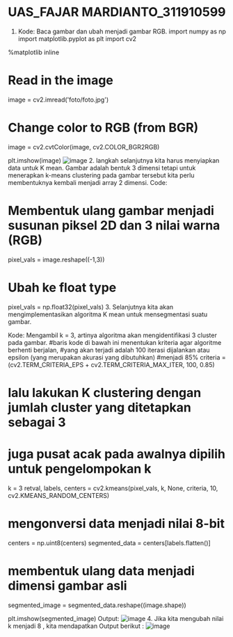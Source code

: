 # UAS_FAJAR MARDIANTO_311910599
1. Kode: Baca gambar dan ubah menjadi gambar RGB.
   import numpy as np
import matplotlib.pyplot as plt
import cv2

%matplotlib inline

# Read in the image
image = cv2.imread('foto/foto.jpg')

# Change color to RGB (from BGR)
image = cv2.cvtColor(image, cv2.COLOR_BGR2RGB)

plt.imshow(image)
![image](https://github.com/fajarmrdnt16/UAS_PENGOLAHAN-CITRA/assets/81574674/863857d6-9434-474d-abe7-f8becd1ae34d)
2. langkah selanjutnya kita harus menyiapkan data untuk K mean. Gambar adalah bentuk 3 dimensi tetapi untuk menerapkan k-means clustering pada gambar tersebut kita perlu membentuknya kembali menjadi array 2 dimensi.
Code:
# Membentuk ulang gambar menjadi susunan piksel 2D dan 3 nilai warna (RGB)
pixel_vals = image.reshape((-1,3))

# Ubah ke float type
pixel_vals = np.float32(pixel_vals)
3. Selanjutnya kita akan mengimplementasikan algoritma K mean untuk mensegmentasi suatu gambar. 

Kode: Mengambil k = 3, artinya algoritma akan mengidentifikasi 3 cluster pada gambar.
#baris kode di bawah ini menentukan kriteria agar algoritme berhenti berjalan, 
#yang akan terjadi adalah 100 iterasi dijalankan atau epsilon (yang merupakan akurasi yang dibutuhkan)
#menjadi 85%
criteria = (cv2.TERM_CRITERIA_EPS + cv2.TERM_CRITERIA_MAX_ITER, 100, 0.85)

# lalu lakukan K clustering dengan jumlah cluster yang ditetapkan sebagai 3
# juga pusat acak pada awalnya dipilih untuk pengelompokan k
k = 3
retval, labels, centers = cv2.kmeans(pixel_vals, k, None, criteria, 10, cv2.KMEANS_RANDOM_CENTERS)

# mengonversi data menjadi nilai 8-bit
centers = np.uint8(centers)
segmented_data = centers[labels.flatten()]

# membentuk ulang data menjadi dimensi gambar asli
segmented_image = segmented_data.reshape((image.shape))

plt.imshow(segmented_image)
Output:
![image](https://github.com/fajarmrdnt16/UAS_PENGOLAHAN-CITRA/assets/81574674/9df8493f-7162-4616-8a77-eda896e38fea)
4. Jika kita mengubah nilai k menjadi 8 , kita mendapatkan Output berikut :
![image](https://github.com/fajarmrdnt16/UAS_PENGOLAHAN-CITRA/assets/81574674/c57cd00f-e493-4758-a37e-b5f0cb29f248)



